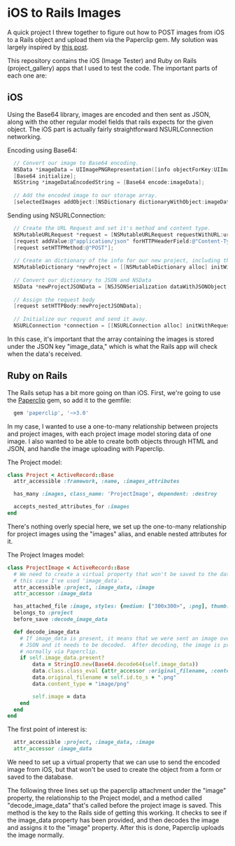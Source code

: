 iOS to Rails Images
===================

A quick project I threw together to figure out how to POST images from iOS to a Rails object and upload them via the Paperclip gem.  My solution was largely inspired by [this post](http://code4j.blogspot.com/2012/12/image-upload-from-ios-to-rails-part-3.html).

This repository contains the iOS (Image Tester) and Ruby on Rails (project_gallery) apps that I used to test the code.  The important parts of each one are:

iOS
-------------------
Using the Base64 library, images are encoded and then sent as JSON, along with the other regular model fields that rails expects for the given object.  The iOS part is actually fairly straightforward NSURLConnection networking.

Encoding using Base64:
```objectivec
  // Convert our image to Base64 encoding.
  NSData *imageData = UIImagePNGRepresentation([info objectForKey:UIImagePickerControllerOriginalImage]);
  [Base64 initialize];
  NSString *imageDataEncodedString = [Base64 encode:imageData];
    
  // Add the encoded image to our storage array.
  [selectedImages addObject:[NSDictionary dictionaryWithObject:imageDataEncodedString forKey:@"image_data"]];
```

Sending using NSURLConnection:
``` objectivec
  // Create the URL Request and set it's method and content type.
  NSMutableURLRequest *request = [NSMutableURLRequest requestWithURL:url];
  [request addValue:@"application/json" forHTTPHeaderField:@"Content-Type"];
  [request setHTTPMethod:@"POST"];
    
  // Create an dictionary of the info for our new project, including the selected images.
  NSMutableDictionary *newProject = [[NSMutableDictionary alloc] initWithObjects:[NSArray arrayWithObjects:@"Office", @"iOS", selectedImages, nil] forKeys:[NSArray arrayWithObjects:@"name", @"framework", @"images_attributes", nil]];
    
  // Convert our dictionary to JSON and NSData
  NSData *newProjectJSONData = [NSJSONSerialization dataWithJSONObject:newProject options:NSJSONReadingMutableContainers error:nil];
    
  // Assign the request body
  [request setHTTPBody:newProjectJSONData];
    
  // Initialize our request and send it away.
  NSURLConnection *connection = [[NSURLConnection alloc] initWithRequest:request delegate:self];  
```
In this case, it's important that the array containing the images is stored under the JSON key "image_data," which is what the Rails app will check when the data's received.

Ruby on Rails
---------------
The Rails setup has a bit more going on than iOS.  First, we're going to use the [Paperclip](https://github.com/thoughtbot/paperclip) gem, so add it to the gemfile:

```ruby
  gem 'paperclip', '~>3.0'
```

In my case, I wanted to use a one-to-many relationship between projects and project images, with each project image model storing data of one image.  I also wanted to be able to create both objects through HTML and JSON, and handle the image uploading with Paperclip.  

The Project model:
```ruby
class Project < ActiveRecord::Base
  attr_accessible :framework, :name, :images_attributes

  has_many :images, class_name: 'ProjectImage', dependent: :destroy

  accepts_nested_attributes_for :images
end
```
There's nothing overly special here, we set up the one-to-many relationship for project images using the "images" alias, and enable nested attributes for it.  

The Project Images model:
```ruby
class ProjectImage < ActiveRecord::Base
  # We need to create a virtual property that won't be saved to the database, in 
  # this case I've used 'image_data'.
  attr_accessible :project, :image_data, :image
  attr_accessor :image_data

  has_attached_file :image, styles: {medium: ["300x300>", :png], thumb: ["100x100>", :png]}
  belongs_to :project
  before_save :decode_image_data

  def decode_image_data
    # If image_data is present, it means that we were sent an image over
  	# JSON and it needs to be decoded.  After decoding, the image is processed
  	# normally via Paperclip.
  	if self.image_data.present?
  		data = StringIO.new(Base64.decode64(self.image_data))
  		data.class.class_eval {attr_accessor :original_filename, :content_type}
  		data.original_filename = self.id.to_s + ".png"
  		data.content_type = "image/png"

  		self.image = data
  	end
  end
end
```
The first point of interest is:
```ruby 
  attr_accessible :project, :image_data, :image
  attr_accessor :image_data
```
We need to set up a virtual property that we can use to send the encoded image from iOS, but that won't be used to create the object from a form or saved to the database.

The following three lines set up the paperclip attachment under the "image" property, the relationship to the Project model, and a method called "decode_image_data" that's called before the project image is saved.  This method is the key to the Rails side of getting this working.  It checks to see if the image_data property has been provided, and then decodes the image and assigns it to the "image" property.  After this is done, Paperclip uploads the image normally.  

  
  
